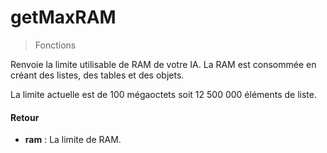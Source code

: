 # getMaxRAM
> Fonctions

Renvoie la limite utilisable de RAM de votre IA. La RAM est consommée en créant des listes, des tables et des objets.

La limite actuelle est de 100 mégaoctets soit 12 500 000 éléments de liste.

#### Retour

- **ram** : La limite de RAM.

